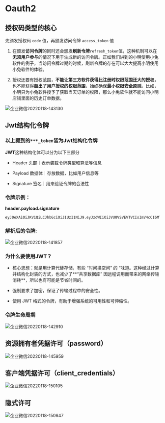 # Oauth2

## 授权码类型的核心

先颁发授权码 `code` 值，再颁发访问令牌 `access_token` 值

1. 在颁发**访问令牌**的同时还会颁发**刷新令牌**` refresh_token `值，这种机制可以在**无须用户参与**的情况下用于生成新的访问令牌。正如我们讲到的小明使用小兔软件的例子，当访问令牌过期的时候，刷新令牌的存在可以大大提高小明使用小兔软件的体验。

2. 授权还要有授权范围，**不能让第三方软件获得比注册时权限范围还大的授权**，也不能获得**超出了用户授权的权限范围**，始终确保**最小权限安全原则**。比如，小明只为小兔软件授予了获取当天订单的权限，那么小兔软件就不能访问小明店铺里面的历史订单数据。

![企业微信20220118-143130](/Users/zhihaoyan/Desktop/笔记/图片/企业微信20220118-143130.png)

## Jwt结构化令牌

### 以上提到的`***_token`皆为Jwt结构化令牌

**JWT**这种结构化体可以分为以下三部分

+ Header 头部｜表示装载令牌类型和算法等信息

+ Payload 数据体｜存放数据，比如用户信息等
+ Signature 签名｜用来验证令牌的合法性

### 令牌示例：

**header.payload.signature**

```` html
eyJ0eXAiOiJKV1QiLCJhbGciOiJIUzI1NiJ9.eyJzdWIiOiJVU0VSVEVTVCIsImV4cCI6MTU4NDEwNTc5MDcwMywiaWF0IjoxNTg0MTA1OTQ4MzcyfQ1HbleXbvJ_2SW8ry30cXOBGR9FW4oSWBd3PWaWKsEXE
````

### 解析后的令牌:

![企业微信20220118-141857](/Users/zhihaoyan/Desktop/笔记/图片/企业微信20220118-141857.png)

### 为什么要使用JWT？

+ 核心思想：就是用计算代替存储，有些 “时间换空间” 的 “味道。这种经过计算并结构化封装的方式，也减少了**“共享数据库” 因远程调用而带来的网络传输消耗**，所以也有可能是节省时间的。

+ 强制要求了加密，保证了传输过程中的安全性。

+ 使用 JWT 格式的令牌，有助于增强系统的可用性和可伸缩性。



### 令牌生命周期

![企业微信20220118-142910](/Users/zhihaoyan/Desktop/笔记/图片/企业微信20220118-142910.png)



## 资源拥有者凭据许可（password）

![企业微信20220118-145959](/Users/zhihaoyan/Desktop/笔记/图片/企业微信20220118-145959.png)



## 客户端凭据许可（client_credentials）

![企业微信20220118-150105](/Users/zhihaoyan/Desktop/笔记/图片/企业微信20220118-150105.png)

## 隐式许可

![企业微信20220118-150647](/Users/zhihaoyan/Desktop/笔记/图片/企业微信20220118-150647.png)
